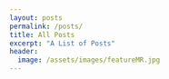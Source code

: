 ```yaml
---
layout: posts
permalink: /posts/
title: All Posts
excerpt: "A List of Posts"
header: 
  image: /assets/images/featureMR.jpg
---
```

